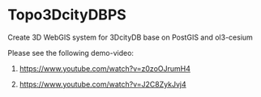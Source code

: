 # Topo3DcityDBPS
Create 3D WebGIS system for 3DcityDB base on PostGIS and ol3-cesium

Please see the following demo-video:
1) https://www.youtube.com/watch?v=z0zoOJrumH4

2) https://www.youtube.com/watch?v=J2C8ZykJvj4
